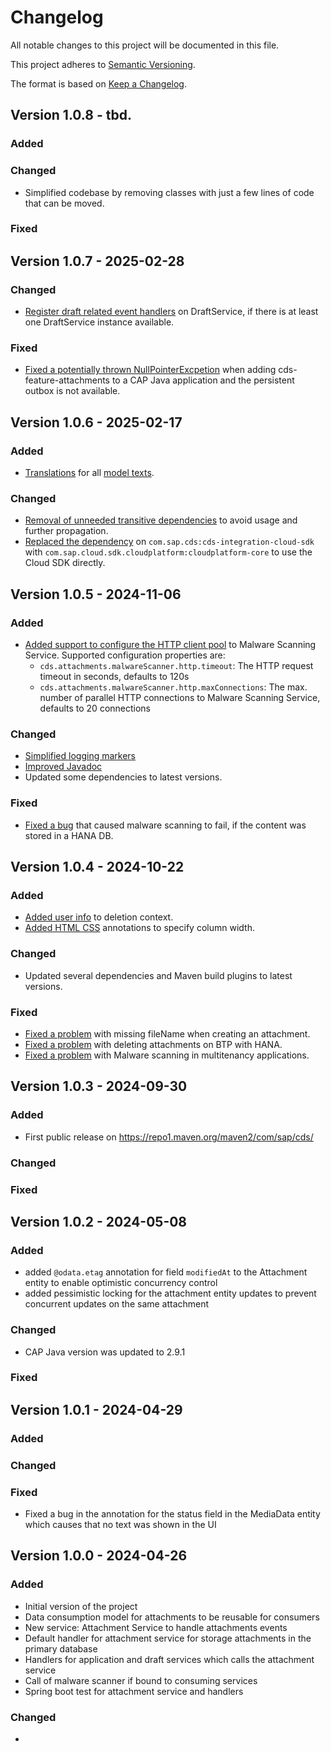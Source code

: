 # Changelog

All notable changes to this project will be documented in this file.

This project adheres to [Semantic Versioning](http://semver.org/).

The format is based on [Keep a Changelog](http://keepachangelog.com/).

## Version 1.0.8 - tbd.

### Added

### Changed

- Simplified codebase by removing classes with just a few lines of code that can be moved.

### Fixed

## Version 1.0.7 - 2025-02-28

### Changed

- [Register draft related event handlers](https://github.com/cap-java/cds-feature-attachments/pull/386) on DraftService, if there is at least one DraftService instance available.

### Fixed

- [Fixed a potentially thrown NullPointerExcpetion](https://github.com/cap-java/cds-feature-attachments/pull/385) when adding cds-feature-attachments to a CAP Java application and the persistent outbox is not available.

## Version 1.0.6 - 2025-02-17

### Added

- [Translations](https://github.com/cap-java/cds-feature-attachments/pull/353) for all [model texts](https://github.com/cap-java/cds-feature-attachments/blob/main/README.md#model-texts).

### Changed

- [Removal of unneeded transitive dependencies](https://github.com/cap-java/cds-feature-attachments/pull/290) to avoid usage and further propagation.
- [Replaced the dependency](https://github.com/cap-java/cds-feature-attachments/pull/292) on `com.sap.cds:cds-integration-cloud-sdk` with `com.sap.cloud.sdk.cloudplatform:cloudplatform-core` to use the Cloud SDK directly.

## Version 1.0.5 - 2024-11-06

### Added

- [Added support to configure the HTTP client pool](https://github.com/cap-java/cds-feature-attachments/pull/276) to Malware Scanning Service. Supported configuration properties are:
  - `cds.attachments.malwareScanner.http.timeout`: The HTTP request timeout in seconds, defaults to 120s
  - `cds.attachments.malwareScanner.http.maxConnections`: The max. number of parallel HTTP connections to Malware Scanning Service, defaults to 20 connections

### Changed

- [Simplified logging markers](https://github.com/cap-java/cds-feature-attachments/pull/178)
- [Improved Javadoc](https://github.com/cap-java/cds-feature-attachments/pull/256)
- Updated some dependencies to latest versions.

### Fixed

- [Fixed a bug](https://github.com/cap-java/cds-feature-attachments/pull/270) that caused malware scanning to fail, if the content was stored in a HANA DB.

## Version 1.0.4 - 2024-10-22

### Added

- [Added user info](https://github.com/cap-java/cds-feature-attachments/pull/217) to deletion context.
- [Added HTML CSS](https://github.com/cap-java/cds-feature-attachments/pull/248) annotations to specify column width.

### Changed

- Updated several dependencies and Maven build plugins to latest versions.

### Fixed

- [Fixed a problem](https://github.com/cap-java/cds-feature-attachments/pull/232) with missing fileName when creating an attachment.
- [Fixed a problem](https://github.com/cap-java/cds-feature-attachments/pull/239) with deleting attachments on BTP with HANA.
- [Fixed a problem](https://github.com/cap-java/cds-feature-attachments/pull/246) with Malware scanning in multitenancy applications.

## Version 1.0.3 - 2024-09-30

### Added

- First public release on https://repo1.maven.org/maven2/com/sap/cds/

### Changed

### Fixed

## Version 1.0.2 - 2024-05-08

### Added

- added `@odata.etag` annotation for field `modifiedAt` to the Attachment entity to enable optimistic concurrency control
- added pessimistic locking for the attachment entity updates to prevent concurrent updates on the same attachment

### Changed

- CAP Java version was updated to 2.9.1

### Fixed

## Version 1.0.1 - 2024-04-29

### Added

### Changed

### Fixed

- Fixed a bug in the annotation for the status field in the MediaData entity which causes that no text was shown in the
  UI

## Version 1.0.0 - 2024-04-26

### Added

- Initial version of the project
- Data consumption model for attachments to be reusable for consumers
- New service: Attachment Service to handle attachments events
- Default handler for attachment service for storage attachments in the primary database
- Handlers for application and draft services which calls the attachment service
- Call of malware scanner if bound to consuming services
- Spring boot test for attachment service and handlers

### Changed

-
